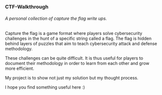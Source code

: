### CTF-Walkthrough
###### A personal collection of capture the flag write ups.
Capture the flag is a game format where players solve cybersecurity challenges in the hunt of a specific string called a flag. The flag is hidden behind layers of puzzles that aim to teach cybersecurity attack and defense methodology.

These challenges can be quite difficult. It is thus useful for players to document their methodology in order to learn from each other and grow more efficient.

My project is to show not just my solution but my thought process.

I hope you find something useful here :)

